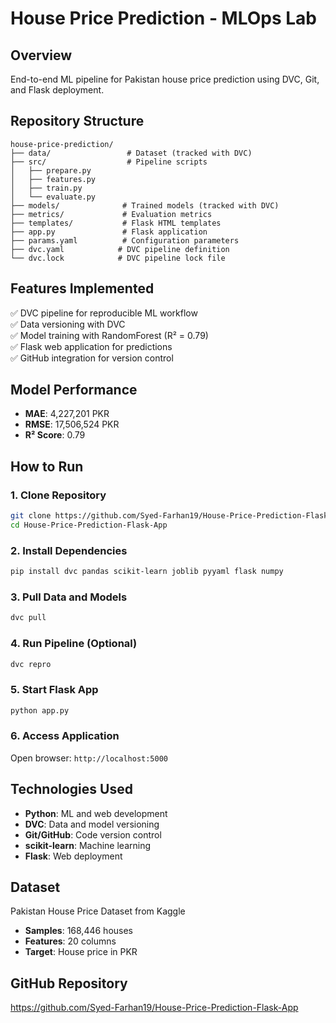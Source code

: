 # House Price Prediction - MLOps Lab

## Overview
End-to-end ML pipeline for Pakistan house price prediction using DVC, Git, and Flask deployment.

## Repository Structure
```
house-price-prediction/
├── data/                 # Dataset (tracked with DVC)
├── src/                  # Pipeline scripts
│   ├── prepare.py
│   ├── features.py
│   ├── train.py
│   └── evaluate.py
├── models/              # Trained models (tracked with DVC)
├── metrics/             # Evaluation metrics
├── templates/           # Flask HTML templates
├── app.py               # Flask application
├── params.yaml          # Configuration parameters
├── dvc.yaml            # DVC pipeline definition
└── dvc.lock            # DVC pipeline lock file
```

## Features Implemented
✅ DVC pipeline for reproducible ML workflow  
✅ Data versioning with DVC  
✅ Model training with RandomForest (R² = 0.79)  
✅ Flask web application for predictions  
✅ GitHub integration for version control  

## Model Performance
- **MAE**: 4,227,201 PKR
- **RMSE**: 17,506,524 PKR
- **R² Score**: 0.79

## How to Run

### 1. Clone Repository
```bash
git clone https://github.com/Syed-Farhan19/House-Price-Prediction-Flask-App.git
cd House-Price-Prediction-Flask-App
```

### 2. Install Dependencies
```bash
pip install dvc pandas scikit-learn joblib pyyaml flask numpy
```

### 3. Pull Data and Models
```bash
dvc pull
```

### 4. Run Pipeline (Optional)
```bash
dvc repro
```

### 5. Start Flask App
```bash
python app.py
```

### 6. Access Application
Open browser: `http://localhost:5000`

## Technologies Used
- **Python**: ML and web development
- **DVC**: Data and model versioning
- **Git/GitHub**: Code version control
- **scikit-learn**: Machine learning
- **Flask**: Web deployment

## Dataset
Pakistan House Price Dataset from Kaggle  
- **Samples**: 168,446 houses
- **Features**: 20 columns
- **Target**: House price in PKR

## GitHub Repository
https://github.com/Syed-Farhan19/House-Price-Prediction-Flask-App

